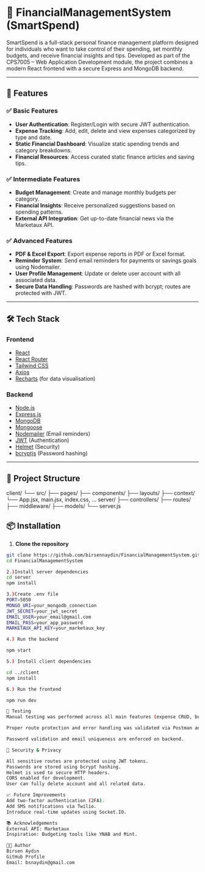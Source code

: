 # 💸 FinancialManagementSystem (SmartSpend)

SmartSpend is a full-stack personal finance management platform designed for individuals who want to take control of their spending, set monthly budgets, and receive financial insights and tips. Developed as part of the CPS7005 – Web Application Development module, the project combines a modern React frontend with a secure Express and MongoDB backend.

---

## 📌 Features

### ✅ Basic Features
- **User Authentication**: Register/Login with secure JWT authentication.
- **Expense Tracking**: Add, edit, delete and view expenses categorized by type and date.
- **Static Financial Dashboard**: Visualize static spending trends and category breakdowns.
- **Financial Resources**: Access curated static finance articles and saving tips.

### ✅ Intermediate Features
- **Budget Management**: Create and manage monthly budgets per category.
- **Financial Insights**: Receive personalized suggestions based on spending patterns.
- **External API Integration**: Get up-to-date financial news via the Marketaux API.

### ✅ Advanced Features
- **PDF & Excel Export**: Export expense reports in PDF or Excel format.
- **Reminder System**: Send email reminders for payments or savings goals using Nodemailer.
- **User Profile Management**: Update or delete user account with all associated data.
- **Secure Data Handling**: Passwords are hashed with bcrypt; routes are protected with JWT.

---

## 🛠 Tech Stack

### Frontend
- [React](https://reactjs.org/)
- [React Router](https://reactrouter.com/)
- [Tailwind CSS](https://tailwindcss.com/)
- [Axios](https://axios-http.com/)
- [Recharts](https://recharts.org/) (for data visualisation)

### Backend
- [Node.js](https://nodejs.org/)
- [Express.js](https://expressjs.com/)
- [MongoDB](https://www.mongodb.com/)
- [Mongoose](https://mongoosejs.com/)
- [Nodemailer](https://nodemailer.com/) (Email reminders)
- [JWT](https://jwt.io/) (Authentication)
- [Helmet](https://helmetjs.github.io/) (Security)
- [bcryptjs](https://www.npmjs.com/package/bcryptjs) (Password hashing)

---

## 📂 Project Structure
client/ └── src/ ├── pages/ ├── components/ ├── layouts/ ├── context/ └── App.jsx, main.jsx, index.css, ... server/ ├── controllers/ ├── routes/ ├── middleware/ ├── models/ └── server.js

## 📦 Installation

1. **Clone the repository**

```bash
git clone https://github.com/birsennaydin/FinancialManagementSystem.git
cd FinancialManagementSystem

2.)Install server dependencies
cd server
npm install

3.)Create .env file
PORT=5050
MONGO_URI=your_mongodb_connection
JWT_SECRET=your_jwt_secret
EMAIL_USER=your_email@gmail.com
EMAIL_PASS=your_app_password
MARKETAUX_API_KEY=your_marketaux_key

4.) Run the backend

npm start

5.) Install client dependencies

cd ../client
npm install

6.) Run the frontend

npm run dev

🧪 Testing
Manual testing was performed across all main features (expense CRUD, budget validation, reminders).

Proper route protection and error handling was validated via Postman and UI.

Password validation and email uniqueness are enforced on backend.

🔐 Security & Privacy

All sensitive routes are protected using JWT tokens.
Passwords are stored using bcrypt hashing.
Helmet is used to secure HTTP headers.
CORS enabled for development.
User can fully delete account and all related data.

📈 Future Improvements
Add two-factor authentication (2FA).
Add SMS notifications via Twilio.
Introduce real-time updates using Socket.IO.

📚 Acknowledgements
External API: Marketaux
Inspiration: Budgeting tools like YNAB and Mint.

👨‍💻 Author
Birsen Aydın
GitHub Profile
Email: bsnaydin@gmail.com

